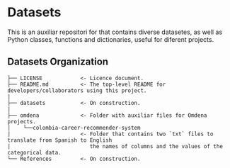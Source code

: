 # Datasets

This is an auxiliar repositori for that contains diverse datasetes, as well as Python classes, functions and dictionaries, useful for diferent projects.

## Datasets Organization  

    ├── LICENSE            <- Licence document.  
    ├── README.md          <- The top-level README for developers/collaborators using this project.  
    |  
    ├── datasets           <- On construction.  
    |  
    ├── omdena             <- Folder with auxiliar files for Omdena projects.  
    │    └──colombia-career-recommender-system 
    |                      <- Folder that contains two `txt` files to translate from Spanish to English
    |                         the names of columns and the values of the categorical data.  
    └── References         <- On construction.  
